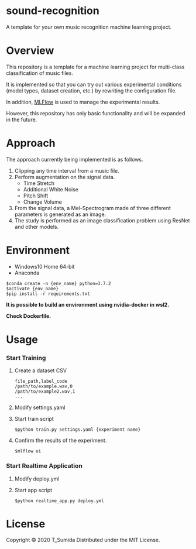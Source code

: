# sound-recognition
A template for your own music recognition machine learning project.

# Overview
This repository is a template for a machine learning project for multi-class classification of music files.

It is implemented so that you can try out various experimental conditions (model types, dataset creation, etc.) by rewriting the configuration file.

In addition, [MLFlow](https://mlflow.org/) is used to manage the experimental results.

However, this repository has only basic functionality and will be expanded in the future.

# Approach
The approach currently being implemented is as follows.

1. Clipping any time interval from a music file.
2. Perform augmentation on the signal data.
   - Time Stretch
   - Additional White Noise
   - Pitch Shift
   - Change Volume
3. From the signal data, a Mel-Spectrogram made of three different parameters is generated as an image.
4. The study is performed as an image classification problem using ResNet and other models.

# Environment
- Windows10 Home 64-bit
- Anaconda

```
$conda create -n {env_name} python=3.7.2
$activate {env_name}
$pip install -r requirements.txt
```

**It is possible to build an environment using nvidia-docker in wsl2.**

**Check Dockerfile.**

# Usage
### Start Training
1. Create a dataset CSV
   ```
   file_path,label_code
   /path/to/example.wav,0
   /path/to/example2.wav,1
   ...
   ```

2. Modify settings.yaml

3. Start train script
   ```
   $python train.py settings.yaml {experiment name}
   ```
4. Confirm the results of the experiment.
   ```
   $mlflow ui
   ```

### Start Realtime Application
1. Modify deploy.yml

2. Start app script
   ```
   $python realtime_app.py deploy.yml
   ```

# License
Copyright © 2020 T_Sumida Distributed under the MIT License.